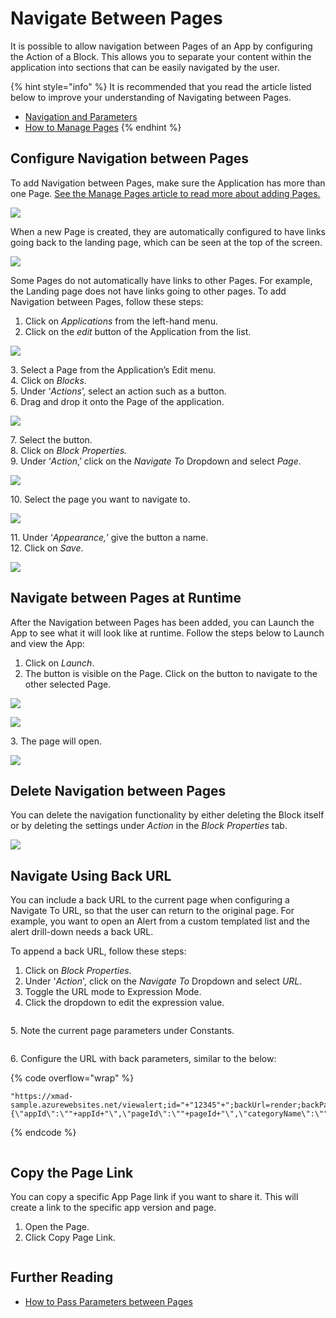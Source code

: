 # Navigate Between Pages

It is possible to allow navigation between Pages of an App by configuring the Action of a Block. This allows you to separate your content within the application into sections that can be easily navigated by the user.

{% hint style="info" %}
It is recommended that you read the article listed below to improve your understanding of Navigating between Pages.

* [Navigation and Parameters](../../concepts/application/navigation-and-parameters.md)
* [How to Manage Pages](manage-pages.md)
{% endhint %}

## Configure Navigation between Pages

To add Navigation between Pages, make sure the Application has more than one Page. [See the Manage Pages article to read more about adding Pages.](manage-pages.md)

![](../../.gitbook/assets/Nav_1.png)

When a new Page is created, they are automatically configured to have links going back to the landing page, which can be seen at the top of the screen.

![](../../.gitbook/assets/Nav_2.png)

Some Pages do not automatically have links to other Pages. For example, the Landing page does not have links going to other pages. To add Navigation between Pages, follow these steps:

1. Click on _Applications_ from the left-hand menu.
2. Click on the _edit_ button of the Application from the list.

![](<../../.gitbook/assets/Nav_3 (3).png>)

3\. Select a Page from the Application’s Edit menu.\
4\. Click on _Blocks_.\
5\. Under ‘_Actions_’, select an action such as a button.\
6\. Drag and drop it onto the Page of the application.

![](../../.gitbook/assets/Nav_4.png)

7\. Select the button.\
8\. Click on _Block Properties._\
9\. Under ‘_Action_,’ click on the _Navigate To_ Dropdown and select _Page_.

![](../../.gitbook/assets/Nav_5.png)

10\. Select the page you want to navigate to.

![](../../.gitbook/assets/Nav_6.png)

11\. Under ‘_Appearance,_’ give the button a name.\
12\. Click on _Save_.

![](../../.gitbook/assets/Nav_7.png)

## Navigate between Pages at Runtime

After the Navigation between Pages has been added, you can Launch the App to see what it will look like at runtime. Follow the steps below to Launch and view the App:

1. Click on _Launch_.
2. The button is visible on the Page. Click on the button to navigate to the other selected Page.

![](../../.gitbook/assets/Nav_8.png)

![](../../.gitbook/assets/Nav_9.png)

3\. The page will open.

![](../../.gitbook/assets/Nav_10.png)

## Delete Navigation between Pages

You can delete the navigation functionality by either deleting the Block itself or by deleting the settings under _Action_ in the _Block Properties_ tab.

![](../../.gitbook/assets/Nav_11.png)

## Navigate Using Back URL

You can include a back URL to the current page when configuring a Navigate To URL, so that the user can return to the original page. For example, you want to open an Alert from a custom templated list and the alert drill-down needs a back URL.

To append a back URL, follow these steps:

1. Click on _Block Properties_.
2. Under '_Action_', click on the _Navigate To_ Dropdown and select _URL_.
3. Toggle the URL mode to Expression Mode.
4. Click the dropdown to edit the expression value.

<figure><img src="../../.gitbook/assets/BackURL_1-4.PNG" alt=""><figcaption></figcaption></figure>

5\. Note the current page parameters under Constants.

<figure><img src="../../.gitbook/assets/BackURL_5.PNG" alt=""><figcaption></figcaption></figure>

6\. Configure the URL with back parameters, similar to the below:

{% code overflow="wrap" %}
```
"https://xmad-sample.azurewebsites.net/viewalert;id="+"12345"+";backUrl=render;backParams=\{\"appId\":\""+appId+"\",\"pageId\":\""+pageId+"\",\"categoryName\":\""+categoryName+"\",\"appVersion\":\""+appVersion+"\"\}"
```
{% endcode %}

<figure><img src="../../.gitbook/assets/BackURL_6.PNG" alt=""><figcaption></figcaption></figure>

## Copy the Page Link

You can copy a specific App Page link if you want to share it. This will create a link to the specific app version and page.

1. Open the Page.
2. Click Copy Page Link.

<figure><img src="../../.gitbook/assets/image (775).png" alt=""><figcaption></figcaption></figure>

## Further Reading

* [How to Pass Parameters between Pages](pass-parameters-between-pages.md)

